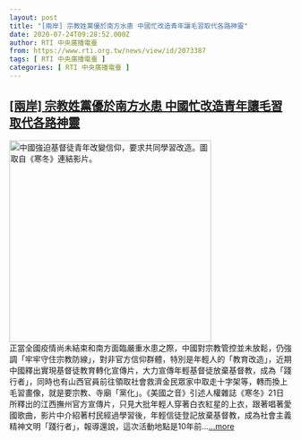 ```yaml
---
layout: post
title: "[兩岸] 宗教姓黨優於南方水患 中國忙改造青年讓毛習取代各路神靈"
date: 2020-07-24T09:28:52.000Z
author: RTI 中央廣播電臺
from: https://www.rti.org.tw/news/view/id/2073387
tags: [ RTI 中央廣播電臺 ]
categories: [ RTI 中央廣播電臺 ]
---
```

<!--1595582932000-->
[[兩岸] 宗教姓黨優於南方水患 中國忙改造青年讓毛習取代各路神靈](https://www.rti.org.tw/news/view/id/2073387)
------

<div>
<img src="https://static.rti.org.tw/assets/thumbnails/2020/07/24/c9ebfa827c09c9a4d5b6a11b14bdd303.png" width="360" alt="中國強迫基督徒青年改變信仰，要求共同學習改造。圖取自《寒冬》連結影片。" title="中國強迫基督徒青年改變信仰，要求共同學習改造。圖取自《寒冬》連結影片。"><br>正當全國疫情尚未結束和南方面臨嚴重水患之際，中國對宗教管控並未放鬆，仍強調「牢牢守住宗教防線」，對非官方信仰群體，特別是年輕人的「教育改造」，近期中國釋出實現基督徒教育轉化宣傳片，大力宣傳年輕基督徒放棄基督教，成為「踐行者」，同時也有山西官員前往領取社會救濟金民眾家中取走十字架等，轉而換上毛習畫像，就是要宗教、寺廟「黨化」。《美國之音》引述人權雜誌《寒冬》21日所釋出的江西撫州官方宣傳片，只見大批年輕人穿著白衣紅星的上衣，跟著唱著愛國歌曲，影片中介紹著村民經過學習後，年輕信徒登記放棄基督教，成為社會主義精神文明「踐行者」，報導還說，這次活動地點是10年前...<a target="_blank" href="https://www.rti.org.tw/news/view/id/2073387">...more</a>
</div>
